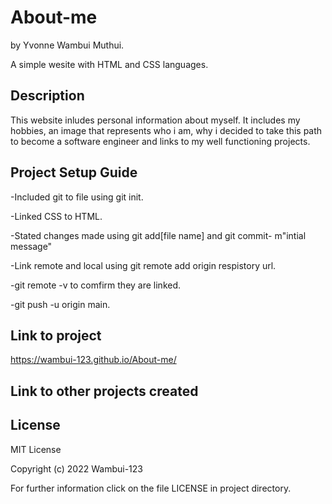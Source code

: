 # About-me
by Yvonne Wambui Muthui.

A simple wesite with HTML and CSS languages.

## Description
This website inludes personal information about myself. It includes my hobbies, an image that represents who i am, why i decided to take this path to become a software engineer and links to my well functioning projects.

## Project Setup Guide
-Included git to file using git init.

-Linked CSS to HTML.

-Stated changes made using git add[file name] and git commit- m"intial message"

-Link remote and local using git remote add origin respistory url.

-git remote -v to comfirm they are linked.

-git push -u origin main.

## Link to project
https://wambui-123.github.io/About-me/

## Link to other projects created



## License 
MIT License

Copyright (c) 2022 Wambui-123 

For further information click on the file LICENSE in project directory.

 


